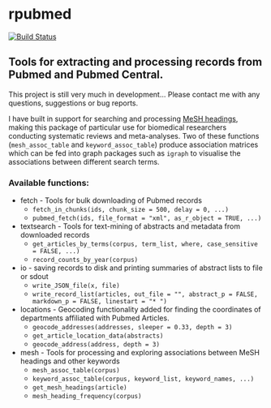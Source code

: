 rpubmed
=======

[![Build Status](https://api.travis-ci.org/ropensci/rpubmed.png)](https://travis-ci.org/ropensci/rpubmed)

Tools for extracting and processing records from Pubmed and Pubmed Central.
----------------------------------------------------------------------------

This project is still very much in development... Please contact me with any questions, suggestions or bug reports.  

I have built in support for searching and processing [MeSH headings](http://www.nlm.nih.gov/bsd/disted/meshtutorial/introduction/index.html), making this package of particular use for biomedical researchers conducting systematic reviews and meta-analyses. Two of these functions (`mesh_assoc_table` and `keyword_assoc_table`) produce association matrices which can be fed into graph packages such as `igraph` to visualise the associations between different search terms.




### Available functions:

* fetch - Tools for bulk downloading of Pubmed records
    - `fetch_in_chunks(ids, chunk_size = 500, delay = 0, ...)`
    - `pubmed_fetch(ids, file_format = "xml", as_r_object = TRUE, ...)`
* textsearch  - Tools for text-mining of abstracts and metadata from downloaded records
    - `get_articles_by_terms(corpus, term_list, where, case_sensitive = FALSE, ...)`
    - `record_counts_by_year(corpus)`
* io - saving records to disk and printing summaries of abstract lists to file or sdout
    - `write_JSON_file(x, file)`
    - `write_record_list(articles, out_file = "", abstract_p = FALSE, markdown_p = FALSE, linestart = "* ")`
* locations - Geocoding functionality added for finding the coordinates of departments affiliated with Pubmed Articles.
    - `geocode_addresses(addresses, sleeper = 0.33, depth = 3)`
    - `get_article_location_data(abstracts)`
    - `geocode_address(address, depth = 3)`
* mesh - Tools for processing and exploring associations between MeSH headings and other keywords
    - `mesh_assoc_table(corpus)`
    - `keyword_assoc_table(corpus, keyword_list, keyword_names, ...)`
    - `get_mesh_headings(article)`
    - `mesh_heading_frequency(corpus)`
    






